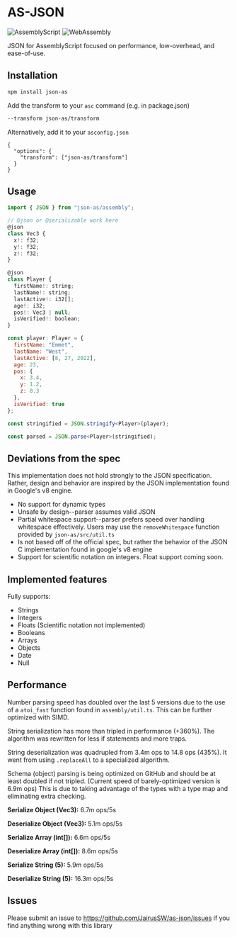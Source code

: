 # AS-JSON

![AssemblyScript](https://img.shields.io/badge/AssemblyScript-blue)
![WebAssembly](https://img.shields.io/badge/WebAssemby-purple)

JSON for AssemblyScript focused on performance, low-overhead, and ease-of-use.

## Installation

```bash
npm install json-as
```

Add the transform to your `asc` command (e.g. in package.json)

```bash
--transform json-as/transform
```

Alternatively, add it to your `asconfig.json`

```
{
  "options": {
    "transform": ["json-as/transform"]
  }
}
```

## Usage

```js
import { JSON } from "json-as/assembly";

// @json or @serializable work here
@json
class Vec3 {
  x!: f32;
  y!: f32;
  z!: f32;
}

@json
class Player {
  firstName!: string;
  lastName!: string;
  lastActive!: i32[];
  age!: i32;
  pos!: Vec3 | null;
  isVerified!: boolean;
}

const player: Player = {
  firstName: "Emmet",
  lastName: "West",
  lastActive: [8, 27, 2022],
  age: 23,
  pos: {
    x: 3.4,
    y: 1.2,
    z: 8.3
  },
  isVerified: true
};

const stringified = JSON.stringify<Player>(player);

const parsed = JSON.parse<Player>(stringified);
```

## Deviations from the spec

This implementation does not hold strongly to the JSON specification. Rather, design and behavior are inspired by the JSON implementation found in Google's v8 engine.

- No support for dynamic types
- Unsafe by design--parser assumes valid JSON
- Partial whitespace support--parser prefers speed over handling whitespace effectively. Users may use the `removeWhitespace` function provided by `json-as/src/util.ts`
- Is not based off of the official spec, but rather the behavior of the JSON C implementation found in google's v8 engine
- Support for scientific notation on integers. Float support coming soon.

## Implemented features

Fully supports:

- Strings
- Integers
- Floats (Scientific notation not implemented)
- Booleans
- Arrays
- Objects
- Date
- Null

## Performance

Number parsing speed has doubled over the last 5 versions due to the use of a `atoi_fast` function found in `assembly/util.ts`. This can be further optimized with SIMD.

String serialization has more than tripled in performance (+360%). The algorithm was rewritten for less if statements and more traps.

String deserialization was quadrupled from 3.4m ops to 14.8 ops (435%). It went from using `.replaceAll` to a specialized algorithm.

Schema (object) parsing is being optimized on GitHub and should be at least doubled if not tripled. (Current speed of barely-optimized version is 6.9m ops) This is due to taking advantage of the types with a type map and eliminating extra checking.

**Serialize Object (Vec3):** 6.7m ops/5s

**Deserialize Object (Vec3):** 5.1m ops/5s

**Serialize Array (int[]):** 6.6m ops/5s

**Deserialize Array (int[]):** 8.6m ops/5s

**Serialize String (5):** 5.9m ops/5s

**Deserialize String (5):** 16.3m ops/5s

## Issues

Please submit an issue to https://github.com/JairusSW/as-json/issues if you find anything wrong with this library
